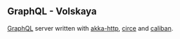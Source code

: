 ## GraphQL - Volskaya

[GraphQL](https://graphql.org) server written with [akka-http](https://github.com/akka/akka-http), [circe](https://github.com/circe/circe) and [caliban](https://github.com/ghostdogpr/caliban).
